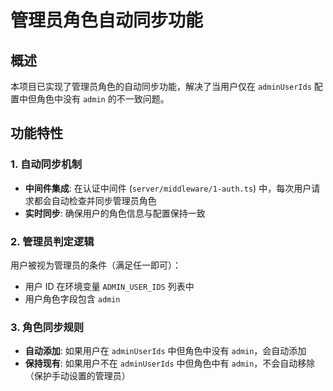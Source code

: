 # 管理员角色自动同步功能

## 概述

本项目已实现了管理员角色的自动同步功能，解决了当用户仅在 `adminUserIds` 配置中但角色中没有 `admin` 的不一致问题。

## 功能特性

### 1. 自动同步机制

-   **中间件集成**: 在认证中间件 (`server/middleware/1-auth.ts`) 中，每次用户请求都会自动检查并同步管理员角色
-   **实时同步**: 确保用户的角色信息与配置保持一致

### 2. 管理员判定逻辑

用户被视为管理员的条件（满足任一即可）：

-   用户 ID 在环境变量 `ADMIN_USER_IDS` 列表中
-   用户角色字段包含 `admin`

### 3. 角色同步规则

-   **自动添加**: 如果用户在 `adminUserIds` 中但角色中没有 `admin`，会自动添加
-   **保持现有**: 如果用户不在 `adminUserIds` 中但角色中有 `admin`，不会自动移除（保护手动设置的管理员）

